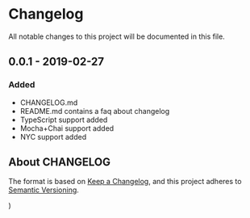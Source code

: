 # Changelog
All notable changes to this project will be documented in this file.

## 0.0.1 - 2019-02-27
### Added
- CHANGELOG.md 
- README.md contains a faq about changelog
- TypeScript support added
- Mocha+Chai support added
- NYC support added

## About CHANGELOG
The format is based on [Keep a Changelog](https://keepachangelog.com/en/1.0.0/),
and this project adheres to [Semantic Versioning](https://semver.org/spec/v2.0.0.html).









)